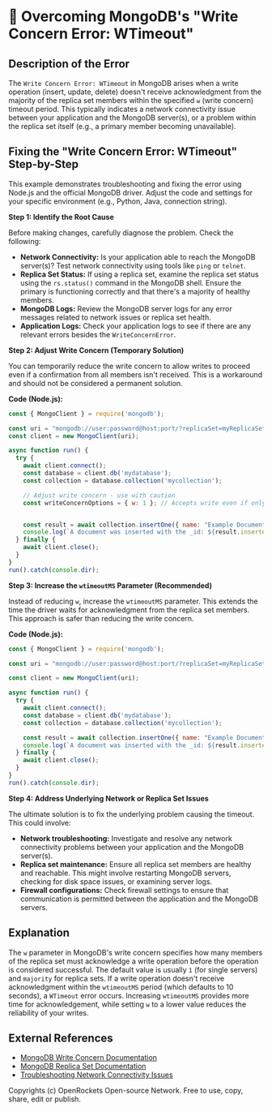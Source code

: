 # 🐞 Overcoming MongoDB's "Write Concern Error: WTimeout"


## Description of the Error

The `Write Concern Error: WTimeout` in MongoDB arises when a write operation (insert, update, delete) doesn't receive acknowledgment from the majority of the replica set members within the specified `w` (write concern) timeout period.  This typically indicates a network connectivity issue between your application and the MongoDB server(s), or a problem within the replica set itself (e.g., a primary member becoming unavailable).

## Fixing the "Write Concern Error: WTimeout" Step-by-Step

This example demonstrates troubleshooting and fixing the error using Node.js and the official MongoDB driver.  Adjust the code and settings for your specific environment (e.g., Python, Java, connection string).

**Step 1: Identify the Root Cause**

Before making changes, carefully diagnose the problem. Check the following:

* **Network Connectivity:** Is your application able to reach the MongoDB server(s)? Test network connectivity using tools like `ping` or `telnet`.
* **Replica Set Status:** If using a replica set, examine the replica set status using the `rs.status()` command in the MongoDB shell. Ensure the primary is functioning correctly and that there's a majority of healthy members.
* **MongoDB Logs:** Review the MongoDB server logs for any error messages related to network issues or replica set health.
* **Application Logs:**  Check your application logs to see if there are any relevant errors besides the `WriteConcernError`.

**Step 2: Adjust Write Concern (Temporary Solution)**

You can temporarily reduce the write concern to allow writes to proceed even if a confirmation from all members isn't received. This is a workaround and should not be considered a permanent solution.

**Code (Node.js):**

```javascript
const { MongoClient } = require('mongodb');

const uri = "mongodb://user:password@host:port/?replicaSet=myReplicaSet"; //replace with your connection string
const client = new MongoClient(uri);

async function run() {
  try {
    await client.connect();
    const database = client.db('mydatabase');
    const collection = database.collection('mycollection');

    // Adjust write concern - use with caution
    const writeConcernOptions = { w: 1 }; // Accepts write even if only one node confirms


    const result = await collection.insertOne({ name: "Example Document" }, writeConcernOptions);
    console.log(`A document was inserted with the _id: ${result.insertedId}`);
  } finally {
    await client.close();
  }
}
run().catch(console.dir);
```

**Step 3: Increase the `wtimeoutMS` Parameter (Recommended)**

Instead of reducing `w`, increase the `wtimeoutMS` parameter. This extends the time the driver waits for acknowledgment from the replica set members.  This approach is safer than reducing the write concern.

**Code (Node.js):**

```javascript
const { MongoClient } = require('mongodb');

const uri = "mongodb://user:password@host:port/?replicaSet=myReplicaSet&wtimeoutMS=10000"; //Increased timeout to 10 seconds

const client = new MongoClient(uri);

async function run() {
  try {
    await client.connect();
    const database = client.db('mydatabase');
    const collection = database.collection('mycollection');

    const result = await collection.insertOne({ name: "Example Document" });
    console.log(`A document was inserted with the _id: ${result.insertedId}`);
  } finally {
    await client.close();
  }
}
run().catch(console.dir);
```

**Step 4: Address Underlying Network or Replica Set Issues**

The ultimate solution is to fix the underlying problem causing the timeout.  This could involve:

* **Network troubleshooting:** Investigate and resolve any network connectivity problems between your application and the MongoDB server(s).
* **Replica set maintenance:**  Ensure all replica set members are healthy and reachable.  This might involve restarting MongoDB servers, checking for disk space issues, or examining server logs.
* **Firewall configurations:** Check firewall settings to ensure that communication is permitted between the application and the MongoDB servers.


## Explanation

The `w` parameter in MongoDB's write concern specifies how many members of the replica set must acknowledge a write operation before the operation is considered successful. The default value is usually `1` (for single servers) and `majority` for replica sets.  If a write operation doesn't receive acknowledgment within the `wtimeoutMS` period (which defaults to 10 seconds), a `WTimeout` error occurs.  Increasing `wtimeoutMS` provides more time for acknowledgement, while setting `w` to a lower value reduces the reliability of your writes.


## External References

* [MongoDB Write Concern Documentation](https://www.mongodb.com/docs/manual/reference/write-concern/)
* [MongoDB Replica Set Documentation](https://www.mongodb.com/docs/manual/replication/)
* [Troubleshooting Network Connectivity Issues](https://www.mongodb.com/docs/manual/tutorial/troubleshoot-network-connectivity/)


Copyrights (c) OpenRockets Open-source Network. Free to use, copy, share, edit or publish.

